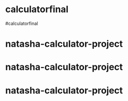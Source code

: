 # calculatorfinal
#calculatorfinal
# natasha-calculator-project
# natasha-calculator-project
# natasha-calculator-project

